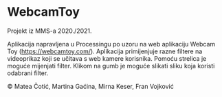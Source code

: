 # WebcamToy
Projekt iz MMS-a 2020./2021.


Aplikacija napravljena u Processingu po uzoru na web aplikaciju Webcam Toy (https://webcamtoy.com/). Aplikacija primijenjuje razne filtere na videoprikaz koji se učitava s web kamere korisnika. Pomoću strelica je moguće mijenjati filter. Klikom na gumb je moguće slikati sliku koja koristi odabrani filter.

© Matea Čotić, Martina Gaćina, Mirna Keser, Fran Vojković

